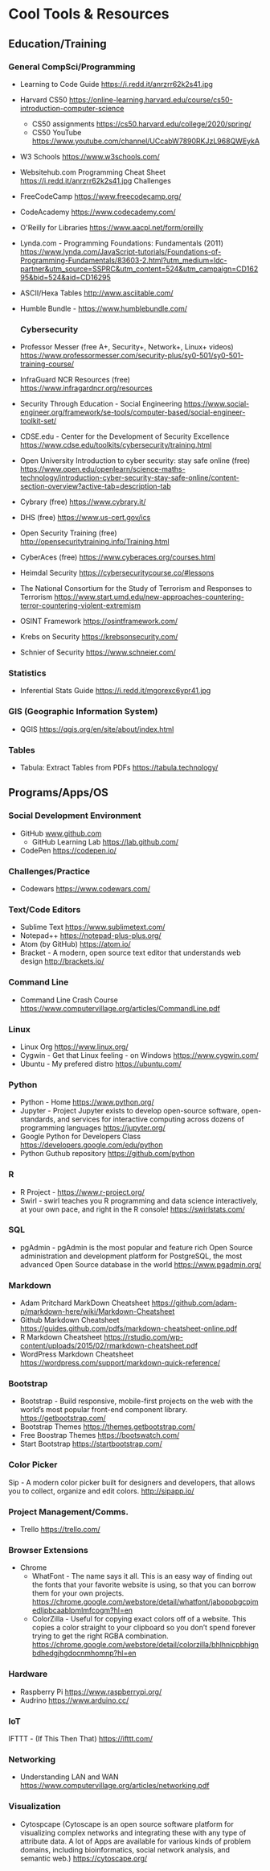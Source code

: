 # Cool Tools & Resources

## Education/Training

### General CompSci/Programming
- Learning to Code Guide https://i.redd.it/anrzrr62k2s41.jpg
- Harvard CS50 https://online-learning.harvard.edu/course/cs50-introduction-computer-science
  - CS50 assignments https://cs50.harvard.edu/college/2020/spring/
  - CS50 YouTube https://www.youtube.com/channel/UCcabW7890RKJzL968QWEykA
- W3 Schools  https://www.w3schools.com/
- Websitehub.com Programming Cheat Sheet https://i.redd.it/anrzrr62k2s41.jpg Challenges
- FreeCodeCamp  https://www.freecodecamp.org/
- CodeAcademy https://www.codecademy.com/
- O'Reilly for Libraries https://www.aacpl.net/form/oreilly
- Lynda.com - Programming Foundations: Fundamentals (2011) https://www.lynda.com/JavaScript-tutorials/Foundations-of-Programming-Fundamentals/83603-2.html?utm_medium=ldc-partner&utm_source=SSPRC&utm_content=524&utm_campaign=CD16295&bid=524&aid=CD16295
- ASCII/Hexa Tables http://www.asciitable.com/
- Humble Bundle - https://www.humblebundle.com/

  ### Cybersecurity
- Professor Messer (free A+, Security+, Network+, Linux+ videos) 
https://www.professormesser.com/security-plus/sy0-501/sy0-501-training-course/
- InfraGuard NCR Resources (free)
https://www.infragardncr.org/resources
- Security Through Education - Social Engineering
https://www.social-engineer.org/framework/se-tools/computer-based/social-engineer-toolkit-set/
- CDSE.edu - Center for the Development of Security Excellence
https://www.cdse.edu/toolkits/cybersecurity/training.html
- Open University Introduction to cyber security: stay safe online (free) 
https://www.open.edu/openlearn/science-maths-technology/introduction-cyber-security-stay-safe-online/content-section-overview?active-tab=description-tab
- Cybrary (free)
https://www.cybrary.it/
- DHS (free)
https://www.us-cert.gov/ics
- Open Security Training (free)
http://opensecuritytraining.info/Training.html
- CyberAces (free)
https://www.cyberaces.org/courses.html
- Heimdal Security
https://cybersecuritycourse.co/#lessons
- The National Consortium for the Study of Terrorism and Responses to Terrorism
https://www.start.umd.edu/new-approaches-countering-terror-countering-violent-extremism 
- OSINT Framework https://osintframework.com/
- Krebs on Security https://krebsonsecurity.com/
- Schnier of Security https://www.schneier.com/

### Statistics
- Inferential Stats Guide https://i.redd.it/mgorexc6ypr41.jpg

### GIS (Geographic Information System)
- QGIS https://qgis.org/en/site/about/index.html

### Tables
- Tabula: Extract Tables from PDFs https://tabula.technology/

## Programs/Apps/OS
 
###  Social Development Environment 
- GitHub www.github.com
  - GitHub Learning Lab https://lab.github.com/
- CodePen https://codepen.io/
  
### Challenges/Practice 

- Codewars https://www.codewars.com/
  
### Text/Code Editors
- Sublime Text https://www.sublimetext.com/
- Notepad++ https://notepad-plus-plus.org/
- Atom (by GitHub) https://atom.io/
- Bracket - A modern, open source text editor that understands web design http://brackets.io/

### Command Line
- Command Line Crash Course https://www.computervillage.org/articles/CommandLine.pdf

### Linux
- Linux Org https://www.linux.org/
- Cygwin - Get that Linux feeling - on Windows https://www.cygwin.com/
- Ubuntu - My prefered distro https://ubuntu.com/

### Python
- Python - Home https://www.python.org/
- Jupyter - Project Jupyter exists to develop open-source software, open-standards, and services for interactive computing across dozens of programming languages https://jupyter.org/
- Google Python for Developers Class https://developers.google.com/edu/python
- Python Guthub repository https://github.com/python

### R
- R Project - https://www.r-project.org/
- Swirl - swirl teaches you R programming and data science interactively, at your own pace, and right in the R console! https://swirlstats.com/

### SQL
- pgAdmin - pgAdmin is the most popular and feature rich Open Source administration and development platform for PostgreSQL, the most advanced Open Source database in the world https://www.pgadmin.org/

### Markdown
- Adam Pritchard MarkDown Cheatsheet https://github.com/adam-p/markdown-here/wiki/Markdown-Cheatsheet
- Github Markdown Cheatsheet https://guides.github.com/pdfs/markdown-cheatsheet-online.pdf
- R Markdown Cheatsheet https://rstudio.com/wp-content/uploads/2015/02/rmarkdown-cheatsheet.pdf
- WordPress Markdown Cheatsheet https://wordpress.com/support/markdown-quick-reference/

### Bootstrap 

- Bootstrap - Build responsive, mobile-first projects on the web with the world’s most popular front-end component library.   https://getbootstrap.com/
- Bootstrap Themes https://themes.getbootstrap.com/
- Free Boostrap Themes https://bootswatch.com/
- Start Bootstrap https://startbootstrap.com/

### Color Picker 
Sip - A modern color picker built for designers and developers, that allows you to collect, organize and edit colors. http://sipapp.io/

### Project Management/Comms.
- Trello  https://trello.com/

### Browser Extensions

- Chrome
  - WhatFont - The name says it all. This is an easy way of finding out the fonts that your favorite website is using, so that you can borrow them for your own projects. https://chrome.google.com/webstore/detail/whatfont/jabopobgcpjmedljpbcaablpmlmfcogm?hl=en
  - ColorZilla - Useful for copying exact colors off of a website. This copies a color straight to your clipboard so you don’t spend forever trying to get the right RGBA combination. https://chrome.google.com/webstore/detail/colorzilla/bhlhnicpbhignbdhedgjhgdocnmhomnp?hl=en
  

### Hardware 
- Raspberry Pi  https://www.raspberrypi.org/
- Audrino  https://www.arduino.cc/

### IoT
IFTTT - (If This Then That) https://ifttt.com/

### Networking

- Understanding LAN and WAN https://www.computervillage.org/articles/networking.pdf

### Visualization

- Cytospcape (Cytoscape is an open source software platform for visualizing complex networks and integrating these with any type of attribute data. A lot of Apps are available for various kinds of problem domains, including bioinformatics, social network analysis, and semantic web.) https://cytoscape.org/
